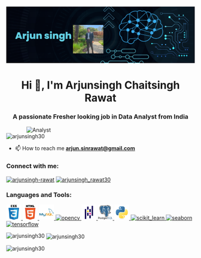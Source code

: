 ![logo](https://github.com/Arjunsingh30/Arjunsingh30/blob/main/bg%20banner.png)
<h1 align="center">Hi 👋, I'm Arjunsingh Chaitsingh Rawat</h1>
<h3 align="center">A passionate Fresher looking job in Data Analyst from India</h3>

<img align="right" alt="Analyst" width="450" src="https://aryng.com/new-assets/images/strategic-data-science.gif">

<p align="left"> <img src="https://komarev.com/ghpvc/?username=arjunsingh30&label=Profile%20views&color=0e75b6&style=flat" alt="arjunsingh30" /> </p>

- 📫 How to reach me **arjun.sinrawat@gmail.com**

<h3 align="left">Connect with me:</h3>
<p align="left">
<a href="https://linkedin.com/in/arjunsingh-rawat" target="blank"><img align="center" src="https://raw.githubusercontent.com/rahuldkjain/github-profile-readme-generator/master/src/images/icons/Social/linked-in-alt.svg" alt="arjunsingh-rawat" height="30" width="40" /></a>
<a href="https://instagram.com/arjunsingh_rawat30" target="blank"><img align="center" src="https://raw.githubusercontent.com/rahuldkjain/github-profile-readme-generator/master/src/images/icons/Social/instagram.svg" alt="arjunsingh_rawat30" height="30" width="40" /></a>
</p>

<h3 align="left">Languages and Tools:</h3>
<p align="left"> <a href="https://www.w3schools.com/css/" target="_blank" rel="noreferrer"> <img src="https://raw.githubusercontent.com/devicons/devicon/master/icons/css3/css3-original-wordmark.svg" alt="css3" width="40" height="40"/> </a> <a href="https://www.w3.org/html/" target="_blank" rel="noreferrer"> <img src="https://raw.githubusercontent.com/devicons/devicon/master/icons/html5/html5-original-wordmark.svg" alt="html5" width="40" height="40"/> </a> <a href="https://www.mysql.com/" target="_blank" rel="noreferrer"> <img src="https://raw.githubusercontent.com/devicons/devicon/master/icons/mysql/mysql-original-wordmark.svg" alt="mysql" width="40" height="40"/> </a> <a href="https://opencv.org/" target="_blank" rel="noreferrer"> <img src="https://www.vectorlogo.zone/logos/opencv/opencv-icon.svg" alt="opencv" width="40" height="40"/> </a> <a href="https://pandas.pydata.org/" target="_blank" rel="noreferrer"> <img src="https://raw.githubusercontent.com/devicons/devicon/2ae2a900d2f041da66e950e4d48052658d850630/icons/pandas/pandas-original.svg" alt="pandas" width="40" height="40"/> </a> <a href="https://www.postgresql.org" target="_blank" rel="noreferrer"> <img src="https://raw.githubusercontent.com/devicons/devicon/master/icons/postgresql/postgresql-original-wordmark.svg" alt="postgresql" width="40" height="40"/> </a> <a href="https://www.python.org" target="_blank" rel="noreferrer"> <img src="https://raw.githubusercontent.com/devicons/devicon/master/icons/python/python-original.svg" alt="python" width="40" height="40"/> </a> <a href="https://scikit-learn.org/" target="_blank" rel="noreferrer"> <img src="https://upload.wikimedia.org/wikipedia/commons/0/05/Scikit_learn_logo_small.svg" alt="scikit_learn" width="40" height="40"/> </a> <a href="https://seaborn.pydata.org/" target="_blank" rel="noreferrer"> <img src="https://seaborn.pydata.org/_images/logo-mark-lightbg.svg" alt="seaborn" width="40" height="40"/> </a> <a href="https://www.tensorflow.org" target="_blank" rel="noreferrer"> <img src="https://www.vectorlogo.zone/logos/tensorflow/tensorflow-icon.svg" alt="tensorflow" width="40" height="40"/> </a> </p>

<p><img align="left" src="https://github-readme-stats.vercel.app/api/top-langs?username=arjunsingh30&show_icons=true&locale=en&layout=compact" alt="arjunsingh30" /></p>

<p>&nbsp;<img align="center" src="https://github-readme-stats.vercel.app/api?username=arjunsingh30&show_icons=true&locale=en" alt="arjunsingh30" /></p>

<p><img align="center" src="https://github-readme-streak-stats.herokuapp.com/?user=arjunsingh30&" alt="arjunsingh30" /></p>
